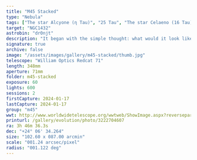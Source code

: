 ```yaml
---
title: "M45 Stacked"
type: "Nebula"
tags: ["The star Alcyone (η Tau)", "25 Tau", "The star Celaeno (16 Tau)", "The star Electra (17 Tau)", "The star Taygeta (q Tau)", "19 Tau", "The star Asterope", "Sterope I (21 Tau)", "The star Merope (23 Tau)", "The star Atlas (27 Tau)", "The star Pleione (28 Tau)", "The star Sterope II (22 Tau)", "The star 18 Tau", "IC349", "Barnards Merope Nebula", "NGC1432", "Maia Nebula", "NGC1435", "Merope Nebula"]
target: "NGC1432"
astrobin: "dr0njt"
description: "It began with the simple thought: what would it look like if I took the monochrome images I captured with the Redcat and the one-shot color images captured with HyperStar? The result is this, one of my favorite versions of the Seven Sisters."
signature: true
archive: false
image: "/assets/images/gallery/m45-stacked/thumb.jpg"
telescope: "William Optics Redcat 71"
length: 348mm
aperture: 71mm
folder: m45-stacked
exposure: 60
lights: 600
sessions: 2
firstCapture: 2024-01-17
lastCapture: 2024-01-17
group: "m45"
wwt: http://www.worldwidetelescope.org/wwtweb/ShowImage.aspx?reverseparity=False&scale=1.240917&name=m45-stacked.jpg&imageurl=https://deepskyworkflows.com/assets/images/gallery/m45-stacked/m45-stacked.jpg&credits=Jeremy+Likness+at+DeepSkyWorkflows.com&creditsUrl=https://deepskyworkflows.com/about&ra=56.655086&dec=24.071226&x=2420.8&y=2010.1&rotation=-148.24&thumb=https://deepskyworkflows.com/assets/images/gallery/m45-stacked/thumb.jpg
printurl: /gallery/evolution/photo/3222704607
ra: 3h 46m 36.3s
dec: "+24° 06' 34.264"
size: "102.60 x 087.00 arcmin"
scale: "001.24 arcsec/pixel"
radius: "001.122 deg"
---
```

